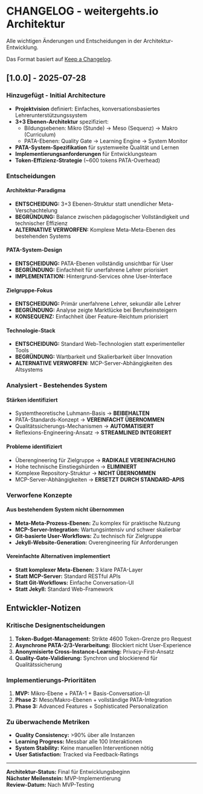 # CHANGELOG - weitergehts.io Architektur

Alle wichtigen Änderungen und Entscheidungen in der Architektur-Entwicklung.

Das Format basiert auf [Keep a Changelog](https://keepachangelog.com/de/1.0.0/).

## [1.0.0] - 2025-07-28

### Hinzugefügt - Initial Architecture
- **Projektvision** definiert: Einfaches, konversationsbasiertes Lehrerunterstützungssystem
- **3+3 Ebenen-Architektur** spezifiziert:
  - Bildungsebenen: Mikro (Stunde) → Meso (Sequenz) → Makro (Curriculum)  
  - PATA-Ebenen: Quality Gate → Learning Engine → System Monitor
- **PATA-System-Spezifikation** für systemweite Qualität und Lernen
- **Implementierungsanforderungen** für Entwicklungsteam
- **Token-Effizienz-Strategie** (~600 tokens PATA-Overhead)

### Entscheidungen

#### Architektur-Paradigma
- **ENTSCHEIDUNG:** 3+3 Ebenen-Struktur statt unendlicher Meta-Verschachtelung
- **BEGRÜNDUNG:** Balance zwischen pädagogischer Vollständigkeit und technischer Effizienz
- **ALTERNATIVE VERWORFEN:** Komplexe Meta-Meta-Ebenen des bestehenden Systems

#### PATA-System-Design
- **ENTSCHEIDUNG:** PATA-Ebenen vollständig unsichtbar für User
- **BEGRÜNDUNG:** Einfachheit für unerfahrene Lehrer priorisiert
- **IMPLEMENTATION:** Hintergrund-Services ohne User-Interface

#### Zielgruppe-Fokus
- **ENTSCHEIDUNG:** Primär unerfahrene Lehrer, sekundär alle Lehrer
- **BEGRÜNDUNG:** Analyse zeigte Marktlücke bei Berufseinsteigern
- **KONSEQUENZ:** Einfachheit über Feature-Reichtum priorisiert

#### Technologie-Stack
- **ENTSCHEIDUNG:** Standard Web-Technologien statt experimenteller Tools
- **BEGRÜNDUNG:** Wartbarkeit und Skalierbarkeit über Innovation
- **ALTERNATIVE VERWORFEN:** MCP-Server-Abhängigkeiten des Altsystems

### Analysiert - Bestehendes System

#### Stärken identifiziert
- Systemtheoretische Luhmann-Basis → **BEIBEHALTEN**
- PATA-Standards-Konzept → **VEREINFACHT ÜBERNOMMEN**  
- Qualitätssicherungs-Mechanismen → **AUTOMATISIERT**
- Reflexions-Engineering-Ansatz → **STREAMLINED INTEGRIERT**

#### Probleme identifiziert
- Überengineering für Zielgruppe → **RADIKALE VEREINFACHUNG**
- Hohe technische Einstiegshürden → **ELIMINIERT**
- Komplexe Repository-Struktur → **NICHT ÜBERNOMMEN**
- MCP-Server-Abhängigkeiten → **ERSETZT DURCH STANDARD-APIS**

### Verworfene Konzepte

#### Aus bestehendem System nicht übernommen
- **Meta-Meta-Prozess-Ebenen:** Zu komplex für praktische Nutzung
- **MCP-Server-Integration:** Wartungsintensiv und schwer skalierbar
- **Git-basierte User-Workflows:** Zu technisch für Zielgruppe
- **Jekyll-Website-Generation:** Overengineering für Anforderungen

#### Vereinfachte Alternativen implementiert
- **Statt komplexer Meta-Ebenen:** 3 klare PATA-Layer
- **Statt MCP-Server:** Standard RESTful APIs
- **Statt Git-Workflows:** Einfache Conversation-UI
- **Statt Jekyll:** Standard Web-Framework

## Entwickler-Notizen

### Kritische Designentscheidungen
1. **Token-Budget-Management:** Strikte 4600 Token-Grenze pro Request
2. **Asynchrone PATA-2/3-Verarbeitung:** Blockiert nicht User-Experience
3. **Anonymisierte Cross-Instance-Learning:** Privacy-First-Ansatz
4. **Quality-Gate-Validierung:** Synchron und blockierend für Qualitätssicherung

### Implementierungs-Prioritäten
1. **MVP:** Mikro-Ebene + PATA-1 + Basis-Conversation-UI
2. **Phase 2:** Meso/Makro-Ebenen + vollständige PATA-Integration  
3. **Phase 3:** Advanced Features + Sophisticated Personalization

### Zu überwachende Metriken
- **Quality Consistency:** >90% über alle Instanzen
- **Learning Progress:** Messbar alle 100 Interaktionen
- **System Stability:** Keine manuellen Interventionen nötig
- **User Satisfaction:** Tracked via Feedback-Ratings

---

**Architektur-Status:** Final für Entwicklungsbeginn  
**Nächster Meilenstein:** MVP-Implementierung  
**Review-Datum:** Nach MVP-Testing